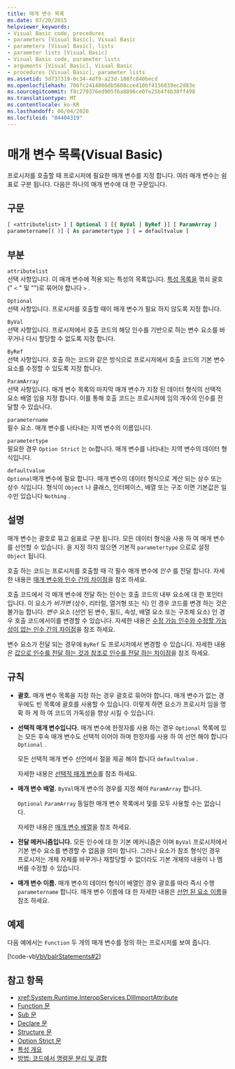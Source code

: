 ```yaml
---
title: 매개 변수 목록
ms.date: 07/20/2015
helpviewer_keywords:
- Visual Basic code, procedures
- parameters [Visual Basic], Visual Basic
- parameters [Visual Basic], lists
- parameter lists [Visual Basic]
- Visual Basic code, parameter lists
- arguments [Visual Basic], Visual Basic
- procedures [Visual Basic], parameter lists
ms.assetid: 5d737319-0c34-4df9-a23d-188fc840becd
ms.openlocfilehash: 706fc2414806db5608cce410bf4156839ec2d83e
ms.sourcegitcommit: f8c270376ed905f6a8896ce0fe25b4f4b38ff498
ms.translationtype: MT
ms.contentlocale: ko-KR
ms.lasthandoff: 06/04/2020
ms.locfileid: "84404319"
---
```

# <a name="parameter-list-visual-basic"></a>매개 변수 목록(Visual Basic)

프로시저를 호출할 때 프로시저에 필요한 매개 변수를 지정 합니다. 여러 매개 변수는 쉼표로 구분 됩니다. 다음은 하나의 매개 변수에 대 한 구문입니다.

## <a name="syntax"></a>구문

```vb
[ <attributelist> ] [ Optional ] [{ ByVal | ByRef }] [ ParamArray ]
parametername[( )] [ As parametertype ] [ = defaultvalue ]
```

## <a name="parts"></a>부분

`attributelist`  
선택 사항입니다. 이 매개 변수에 적용 되는 특성의 목록입니다. [특성 목록을](attribute-list.md) 꺾쇠 괄호 (" `<` " 및 "")로 묶어야 합니다 `>` .

`Optional`  
선택 사항입니다. 프로시저를 호출할 때이 매개 변수가 필요 하지 않도록 지정 합니다.

`ByVal`  
선택 사항입니다. 프로시저에서 호출 코드의 해당 인수를 기반으로 하는 변수 요소를 바꾸거나 다시 할당할 수 없도록 지정 합니다.

`ByRef`  
선택 사항입니다. 호출 하는 코드와 같은 방식으로 프로시저에서 호출 코드의 기본 변수 요소를 수정할 수 있도록 지정 합니다.

`ParamArray`  
선택 사항입니다. 매개 변수 목록의 마지막 매개 변수가 지정 된 데이터 형식의 선택적 요소 배열 임을 지정 합니다. 이를 통해 호출 코드는 프로시저에 임의 개수의 인수를 전달할 수 있습니다.

`parametername`  
필수 요소. 매개 변수를 나타내는 지역 변수의 이름입니다.

`parametertype`  
필요한 경우 `Option Strict` 는 `On`합니다. 매개 변수를 나타내는 지역 변수의 데이터 형식입니다.

`defaultvalue`  
`Optional`매개 변수에 필요 합니다. 매개 변수의 데이터 형식으로 계산 되는 상수 또는 상수 식입니다. 형식이 `Object` 나 클래스, 인터페이스, 배열 또는 구조 이면 기본값은 일 수만 있습니다 `Nothing` .

## <a name="remarks"></a>설명

매개 변수는 괄호로 묶고 쉼표로 구분 됩니다. 모든 데이터 형식을 사용 하 여 매개 변수를 선언할 수 있습니다. 을 지정 하지 않으면 기본적 `parametertype` 으로로 설정 `Object` 됩니다.

호출 하는 코드는 프로시저를 호출할 때 각 필수 매개 변수에 *인수* 를 전달 합니다. 자세한 내용은 [매개 변수와 인수 간의 차이점](../../programming-guide/language-features/procedures/differences-between-parameters-and-arguments.md)을 참조 하세요.

호출 코드에서 각 매개 변수에 전달 하는 인수는 호출 코드의 내부 요소에 대 한 포인터입니다. 이 요소가 *비가변* (상수, 리터럴, 열거형 또는 식) 인 경우 코드를 변경 하는 것은 불가능 합니다. *변수* 요소 (선언 된 변수, 필드, 속성, 배열 요소 또는 구조체 요소) 인 경우 호출 코드에서이를 변경할 수 있습니다. 자세한 내용은 [수정 가능 인수와 수정할 가능성이 없는 인수 간의 차이점](../../programming-guide/language-features/procedures/differences-between-modifiable-and-nonmodifiable-arguments.md)을 참조 하세요.

변수 요소가 전달 되는 경우에 `ByRef` 도 프로시저에서 변경할 수 있습니다. 자세한 내용은 [값으로 인수를 전달 하는 것과 참조로 인수를 전달 하는 차이점](../../programming-guide/language-features/procedures/differences-between-passing-an-argument-by-value-and-by-reference.md)을 참조 하세요.

## <a name="rules"></a>규칙

- **괄호.** 매개 변수 목록을 지정 하는 경우 괄호로 묶어야 합니다. 매개 변수가 없는 경우에도 빈 목록에 괄호를 사용할 수 있습니다. 이렇게 하면 요소가 프로시저 임을 명확 하 게 하 여 코드의 가독성을 향상 시킬 수 있습니다.

- **선택적 매개 변수입니다.** 매개 변수에 한정자를 사용 하는 경우 `Optional` 목록에 있는 모든 후속 매개 변수도 선택적 이어야 하며 한정자를 사용 하 여 선언 해야 합니다 `Optional` .

     모든 선택적 매개 변수 선언에서 절을 제공 해야 합니다 `defaultvalue` .

     자세한 내용은 [선택적 매개 변수](../../programming-guide/language-features/procedures/optional-parameters.md)를 참조 하세요.

- **매개 변수 배열.** `ByVal`매개 변수의 경우를 지정 해야 `ParamArray` 합니다.

     `Optional` `ParamArray` 동일한 매개 변수 목록에서 및를 모두 사용할 수는 없습니다.

     자세한 내용은 [매개 변수 배열](../../programming-guide/language-features/procedures/parameter-arrays.md)을 참조 하세요.

- **전달 메커니즘입니다.** 모든 인수에 대 한 기본 메커니즘은 이며 `ByVal` 프로시저에서 기본 변수 요소를 변경할 수 없음을 의미 합니다. 그러나 요소가 참조 형식인 경우 프로시저는 개체 자체를 바꾸거나 재할당할 수 없더라도 기본 개체의 내용이 나 멤버를 수정할 수 있습니다.

- **매개 변수 이름.** 매개 변수의 데이터 형식이 배열인 경우 괄호를 따라 즉시 수행 `parametername` 합니다. 매개 변수 이름에 대 한 자세한 내용은 [선언 된 요소 이름](../../programming-guide/language-features/declared-elements/declared-element-names.md)을 참조 하세요.

## <a name="example"></a>예제

다음 예에서는 `Function` 두 개의 매개 변수를 정의 하는 프로시저를 보여 줍니다.

[!code-vb[VbVbalrStatements#2](~/samples/snippets/visualbasic/VS_Snippets_VBCSharp/VbVbalrStatements/VB/Class1.vb#2)]

## <a name="see-also"></a>참고 항목

- <xref:System.Runtime.InteropServices.DllImportAttribute>
- [Function 문](function-statement.md)
- [Sub 문](sub-statement.md)
- [Declare 문](declare-statement.md)
- [Structure 문](structure-statement.md)
- [Option Strict 문](option-strict-statement.md)
- [특성 개요](../../programming-guide/concepts/attributes/index.md)
- [방법: 코드에서 명령문 분리 및 결합](../../programming-guide/program-structure/how-to-break-and-combine-statements-in-code.md)
